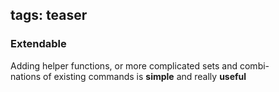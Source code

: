 tags: teaser
---

### Extendable

Adding helper functions, or more complicated sets and combi-<br>nations of existing commands is **simple** and really **useful**